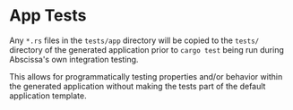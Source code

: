 # App Tests

Any `*.rs` files in the `tests/app` directory will be copied to the `tests/`
directory of the generated application prior to `cargo test` being run
during Abscissa's own integration testing.

This allows for programmatically testing properties and/or behavior within the
generated application without making the tests part of the default application
template.
